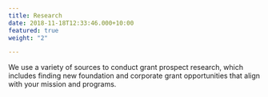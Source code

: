 ```yaml
---
title: Research
date: 2018-11-18T12:33:46.000+10:00
featured: true
weight: "2"

---
```

We use a variety of sources to conduct grant prospect research, which includes finding new foundation and corporate grant opportunities that align with your mission and programs.
